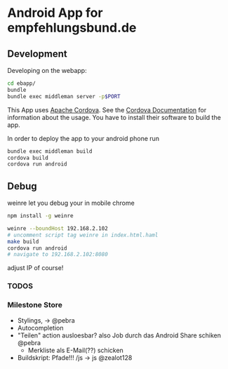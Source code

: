 # Android App for empfehlungsbund.de

## Development

Developing on the webapp:

```bash
cd ebapp/
bundle
bundle exec middleman server -p$PORT

```

This App uses [Apache Cordova](http://cordova.apache.org/).
See the [Cordova Documentation](http://cordova.apache.org/docs/en/3.1.0/) for information about the usage.
You have to install their software to build the app.

In order to deploy the app to your android phone run


```bash
bundle exec middleman build
cordova build
cordova run android
```

## Debug

weinre let you debug your in mobile chrome

```bash
npm install -g weinre
```

```bash
weinre --boundHost 192.168.2.102
# uncomment script tag weinre in index.html.haml
make build
cordova run android
# navigate to 192.168.2.102:8080
```

adjust IP of course! 


### TODOS

### Milestone Store
* Stylings, -> @pebra
* Autocompletion
* "Teilen" action ausloesbar? also Job durch das Android Share schiken @pebra
  * Merkliste als E-Mail(??) schicken
* Buildskript: Pfade!!! /js -> js @zealot128
